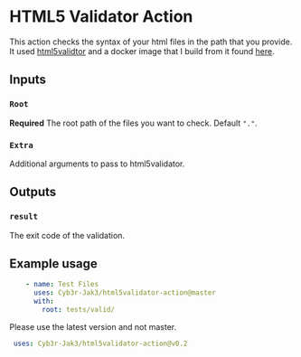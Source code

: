 # HTML5 Validator Action

This action checks the syntax of your html files in the path that you provide. It used [html5validtor](https://github.com/svenkreiss/html5validator) and a docker image that I build from it found [here](https://github.com/Cyb3r-Jak3/html5validator-docker).

## Inputs

### `Root`

**Required** The root path of the files you want to check. Default `"."`.

### `Extra`

Additional arguments to pass to html5validator.

## Outputs

### `result`

The exit code of the validation.

## Example usage

```yaml
    - name: Test Files
      uses: Cyb3r-Jak3/html5validator-action@master
      with:
        root: tests/valid/
```

Please use the latest version and not master.

```yaml
 uses: Cyb3r-Jak3/html5validator-action@v0.2
 ```

